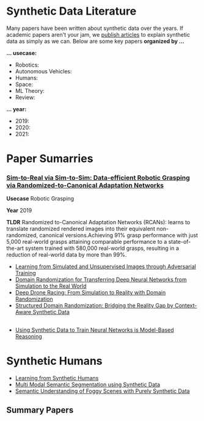 # Synthetic Data Literature

Many papers have been written about synthetic data over the years. If academic papers aren't your jam, we [publish articles](https://www.zumolabs.ai/blog) to explain synthetic data as simply as we can. Below are some key papers **organized by ...**

**... usecase:**

- Robotics:
- Autonomous Vehicles:
- Humans:
- Space:
- ML Theory:
- Review:

**... year:**

- 2019:
- 2020:
- 2021:

# Paper Sumarries

### [Sim-to-Real via Sim-to-Sim: Data-efficient Robotic Grasping via Randomized-to-Canonical Adaptation Networks](https://arxiv.org/pdf/1812.07252.pdf)

**Usecase** Robotic Grasping

**Year** 2019

**TLDR** Randomized to-Canonical Adaptation Networks (RCANs): learns to translate randomized rendered images into their equivalent non-randomized, canonical versions.Achieving 91% grasp performance with just 5,000 real-world grasps attaining comparable performance to a state-of-the-art system
trained with 580,000 real-world grasps, resulting in a reduction of real-world data by more than 99%.


- [Learning from Simulated and Unsupervised Images through Adversarial Training](https://arxiv.org/pdf/1612.07828.pdf)
- [Domain Randomization for Transferring Deep Neural Networks from Simulation to the Real World](https://arxiv.org/pdf/1703.06907.pdf)
- [Deep Drone Racing: From Simulation to Reality with Domain Randomization](https://arxiv.org/pdf/1905.09727.pdf)
- [Structured Domain Randomization: Bridging the Reality Gap by Context-Aware Synthetic Data](https://arxiv.org/pdf/1810.10093.pdf)

## 

- [Using Synthetic Data to Train Neural Networks is Model-Based Reasoning](https://arxiv.org/pdf/1703.00868.pdf)

# Synthetic Humans

- [Learning from Synthetic Humans](https://arxiv.org/pdf/1701.01370.pdf)
- [Multi Modal Semantic Segmentation using Synthetic Data](https://arxiv.org/pdf/1910.13676.pdf)
- [Semantic Understanding of Foggy Scenes with Purely Synthetic Data](https://arxiv.org/pdf/1910.03997.pdf)

## Summary Papers
